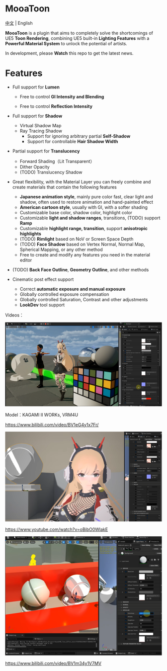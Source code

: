 # MooaToon

[中文](https://github.com/JasonMa0012/MooaToon/blob/main/README_CN.md) | English

**MooaToon** is a plugin that aims to completely solve the shortcomings of UE5 **Toon Rendering**, combining UE5 built-in **Lighting Features** with a **Powerful Material System** to unlock the potential of artists.

In development, please **Watch** this repo to get the latest news.

# Features

- Full support for **Lumen**

  - Free to control **GI Intensity and Blending**

  - Free to control **Reflection Intensity**
- Full support for **Shadow**

  - Virtual Shadow Map
  - Ray Tracing Shadow
    - Support for ignoring arbitrary partial **Self-Shadow**
    - Support for controllable **Hair Shadow Width**
- Partial support for **Translucency**

  - Forward Shading（Lit Transparent）
  - Dither Opacity
  - (TODO) Translucency Shadow
- Great flexibility, with the Material Layer you can freely combine and create materials that contain the following features

  - **Japanese animation style**, mainly pure color fast, clear light and shadow, often used to restore animation and hand-painted effect
  - **American cartoon style**, usually with GI, with a softer shading
  - Customizable base color, shadow color, highlight color
  - Customizable **light and shadow ranges**, transitions, (TODO) support **Ramp**
  - Customizable **highlight range, transition**, support **anisotropic highlights**
  - (TODO) **Rimlight** based on NoV or Screen Space Depth
  - (TODO) **Face Shadow** based on Vertex Normal, Normal Map, Spherical Mapping, or any other method
  - Free to create and modify any features you need in the material editor
- (TODO) **Back Face Outline**, **Geometry Outline**, and other methods
- Cinematic post effect support

  - Correct **automatic exposure and manual exposure**
  - Globally controlled exposure compensation
  - Globally controlled Saturation, Contrast and other adjustments
  - **LookDev** tool support

Videos：

![image-20221118014720535](README.assets/image-20221118014720535.png)

Model：KAGAMI Ⅱ WORKs, VRM4U

https://www.bilibili.com/video/BV1eG4y1x7Fr/

![image-20220723170300020](README.assets/image-20220723170300020.png)

https://www.youtube.com/watch?v=oBibO0WlakE



![image-20220613220050376](README.assets/image-20220613220050376.png)

https://www.bilibili.com/video/BV1m34y1V7MV

